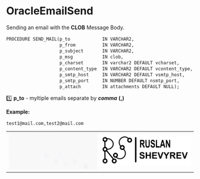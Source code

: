 # OracleEmailSend

Sending an email with the **CLOB** Message Body.

```
PROCEDURE SEND_MAIL(p_to            IN VARCHAR2,
                    p_from          IN VARCHAR2,
                    p_subject       IN VARCHAR2,
                    p_msg           IN clob,
                    p_charset       IN varchar2 DEFAULT vcharset,
                    p_content_type  IN VARCHAR2 DEFAULT vcontent_type,
                    p_smtp_host     IN VARCHAR2 DEFAULT vsmtp_host,
                    p_smtp_port     IN NUMBER DEFAULT nsmtp_port,
                    p_attach        IN attachments DEFAULT NULL);
```

:one: **p_to** - myltiple emails separate by ***comma*** **(,)**

**Example:**
```
test1@mail.com,test2@mail.com
```



<table>
	<tr>
		<td valign="center" width="49%"><img src="https://github.com/Ruslan-Shevyrev/Ruslan-Shevyrev/blob/main/logoRS/logo_mini.gif" title="logo"></td>
		<td valign="center" width="49%"><img src="https://github.com/Ruslan-Shevyrev/Ruslan-Shevyrev/blob/main/logoRS/logoRS_FULL.png" title="RuslanShevyrev"></td>
	</tr>
</table>